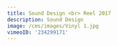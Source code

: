 ```yaml
---
title: Sound Design <br> Reel 2017
description: Sound Design
image: /cms/images/Vinyl 1.jpg
vimeoID: '234299171'
---
```




